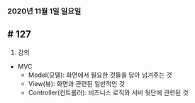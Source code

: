 ### 2020년 11월 1일 일요일
## # 127
1. 강의
- MVC
	- Model(모델): 화면에서 필요한 것들을 담아 넘겨주는 것
	- View(뷰): 화면과 관련된 일반적인 것
	- Controller(컨트롤러): 비즈니스 로직와 서버 뒷단에 관련된 것
